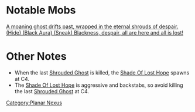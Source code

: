 # Notable Mobs

[A moaning ghost drifts past, wrapped in the eternal shrouds of
despair.](Shrouded_Ghost.md "wikilink")  
[(Hide) (Black Aura) (Sneak) Blackness, despair, all are here and all is
lost!](Shade_Of_Lost_Hope.md "wikilink")

# Other Notes

-   When the last [Shrouded Ghost](Shrouded_Ghost "wikilink") is killed,
    the [Shade Of Lost Hope](Shade_Of_Lost_Hope "wikilink") spawns at
    C4.
-   The [Shade Of Lost Hope](Shade_Of_Lost_Hope "wikilink") is
    aggressive and backstabs, so avoid killing the last [Shrouded
    Ghost](Shrouded_Ghost "wikilink") at C4.

[Category:Planar Nexus](Category:Planar_Nexus "wikilink")
